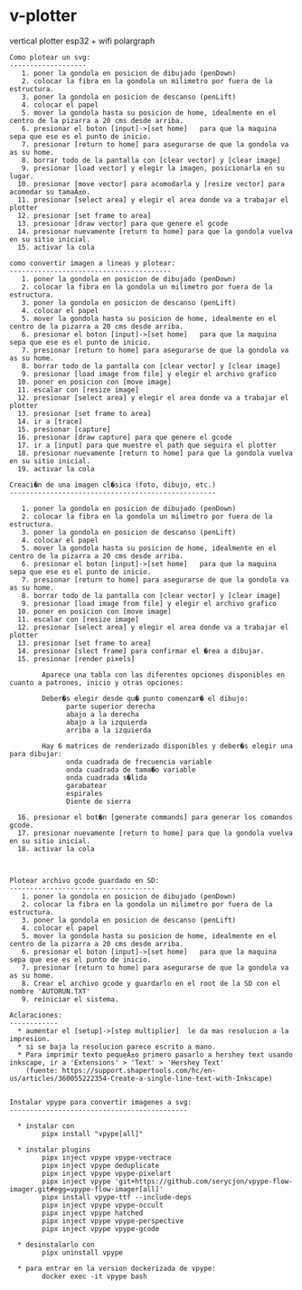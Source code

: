 # v-plotter

vertical plotter esp32 + wifi polargraph

    Como plotear un svg:
    -------------------
       1. poner la gondola en posicion de dibujado (penDown)
       2. colocar la fibra en la gondola un milimetro por fuera de la estructura.
       3. poner la gondola en posicion de descanso (penLift)
       4. colocar el papel
       5. mover la gondola hasta su posicion de home, idealmente en el centro de la pizarra a 20 cms desde arriba.
       6. presionar el boton [input]->[set home]   para que la maquina sepa que ese es el punto de inicio.
       7. presionar [return to home] para asegurarse de que la gondola va as su home.
       8. borrar todo de la pantalla con [clear vector] y [clear image]
       9. presionar [load vector] y elegir la imagen, posicionarla en su lugar.
      10. presionar [move vector] para acomodarla y [resize vector] para acomodar su tamaÃ±o.
      11. presionar [select area] y elegir el area donde va a trabajar el plotter
      12. presionar [set frame to area]
      13. presionar [draw vector] para que genere el gcode
      14. presionar nuevamente [return to home] para que la gondola vuelva en su sitio inicial.
      15. activar la cola

    como convertir imagen a lineas y plotear:
    ----------------------------------------
       1. poner la gondola en posicion de dibujado (penDown)
       2. colocar la fibra en la gondola un milimetro por fuera de la estructura.
       3. poner la gondola en posicion de descanso (penLift)
       4. colocar el papel
       5. mover la gondola hasta su posicion de home, idealmente en el centro de la pizarra a 20 cms desde arriba.
       6. presionar el boton [input]->[set home]   para que la maquina sepa que ese es el punto de inicio.
       7. presionar [return to home] para asegurarse de que la gondola va as su home.
       8. borrar todo de la pantalla con [clear vector] y [clear image]
       9. presionar [load image from file] y elegir el archivo grafico
      10. poner en posicion con [move image]
      11. escalar con [resize image]
      12. presionar [select area] y elegir el area donde va a trabajar el plotter
      13. presionar [set frame to area]
      14. ir a [trace]
      15. presionar [capture]
      16. presionar [draw capture] para que genere el gcode
      17. ir a [input] para que muestre el path que seguira el plotter
      18. presionar nuevamente [return to home] para que la gondola vuelva en su sitio inicial.
      19. activar la cola

    Creaci�n de una imagen cl�sica (foto, dibujo, etc.)
    ---------------------------------------------------

       1. poner la gondola en posicion de dibujado (penDown)
       2. colocar la fibra en la gondola un milimetro por fuera de la estructura.
       3. poner la gondola en posicion de descanso (penLift)
       4. colocar el papel
       5. mover la gondola hasta su posicion de home, idealmente en el centro de la pizarra a 20 cms desde arriba.
       6. presionar el boton [input]->[set home]   para que la maquina sepa que ese es el punto de inicio.
       7. presionar [return to home] para asegurarse de que la gondola va as su home.
       8. borrar todo de la pantalla con [clear vector] y [clear image]
       9. presionar [load image from file] y elegir el archivo grafico
      10. poner en posicion con [move image]
      11. escalar con [resize image]
      12. presionar [select area] y elegir el area donde va a trabajar el plotter
      13. presionar [set frame to area]
      14. presionar [slect frame] para confirmar el �rea a dibujar.
      15. presionar [render pixels]

            Aparece una tabla con las diferentes opciones disponibles en cuanto a patrones, inicio y otras opciones:

            Deber�s elegir desde qu� punto comenzar� el dibujo:
                  parte superior derecha
                  abajo a la derecha
                  abajo a la izquierda
                  arriba a la izquierda

            Hay 6 matrices de renderizado disponibles y deber�s elegir una para dibujar:
                  onda cuadrada de frecuencia variable
                  onda cuadrada de tama�o variable
                  onda cuadrada s�lida
                  garabatear
                  espirales
                  Diente de sierra

      16. presionar el bot�n [generate commands] para generar los comandos gcode.
      17. presionar nuevamente [return to home] para que la gondola vuelva en su sitio inicial.
      18. activar la cola



    Plotear archivo gcode guardado en SD:
    ------------------------------------
       1. poner la gondola en posicion de dibujado (penDown)
       2. colocar la fibra en la gondola un milimetro por fuera de la estructura.
       3. poner la gondola en posicion de descanso (penLift)
       4. colocar el papel
       5. mover la gondola hasta su posicion de home, idealmente en el centro de la pizarra a 20 cms desde arriba.
       6. presionar el boton [input]->[set home]   para que la maquina sepa que ese es el punto de inicio.
       7. presionar [return to home] para asegurarse de que la gondola va as su home.
       8. Crear el archivo gcode y guardarlo en el root de la SD con el nombre 'AUTORUN.TXT'
       9. reiniciar el sistema.

    Aclaraciones:
    ------------
      * aumentar el [setup]->[step multiplier]  le da mas resolucion a la impresion.
      * si se baja la resolucion parece escrito a mano.
      * Para imprimir texto pequeÃ±o primero pasarlo a hershey text usando inkscape, ir a 'Extensions' > 'Text' > 'Hershey Text'
        (fuente: https://support.shapertools.com/hc/en-us/articles/360055222354-Create-a-single-line-text-with-Inkscape)


    Instalar vpype para convertir imagenes a svg:
    --------------------------------------------

      * instalar con
            pipx install "vpype[all]"

      * instalar plugins
            pipx inject vpype vpype-vectrace
            pipx inject vpype deduplicate
            pipx inject vpype vpype-pixelart
            pipx inject vpype 'git+https://github.com/serycjon/vpype-flow-imager.git#egg=vpype-flow-imager[all]'
            pipx install vpype-ttf --include-deps
            pipx inject vpype vpype-occult
            pipx inject vpype hatched
            pipx inject vpype vpype-perspective
            pipx inject vpype vpype-gcode

      * desinstalarlo con
            pipx uninstall vpype

      * para entrar en la version dockerizada de vpype:
            docker exec -it vpype bash
